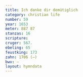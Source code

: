 ```yaml
---
title: Ich danke dir demütiglich
category: christian life
number: 59
year: 1653
meter: 887 87
stanzas: 16
scripture: 
cruger: 567.
ebeling: 65
feustking: 173
zahn: 1706 (—)
bwv: —
layout: hymndata
---
```

<br>

